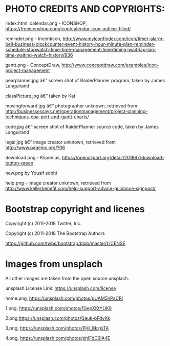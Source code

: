 
# PHOTO CREDITS AND COPYRIGHTS:
index.html: 
calendar.png - ICONSHOP, https://freeiconshop.com/icon/calendar-icon-outline-filled/

reminder.png - Incenticon, http://www.myiconfinder.com/icon/timer-alarm-bell-business-clockcounter-event-history-hour-minute-plan-reminder-schedule-stopwatch-time-time-management-timertiming-wait-lap-lap-time-waiting-watch-history/936 

gantt.png - ConceptDraw, http://www.conceptdraw.com/examples/icon-project-management 
 
pearplanner.jpg â€“ screen shot of RaiderPlanner program, taken by James Languirand 

classPicture.jpg â€“ taken by Kat 

movingforward.jpg â€“ photographer unknown, retrieved from http://businessessays.net/operationmanagement/project-planning-techniques-cpa-pert-and-gantt-charts/ 
 
code.jpg â€“ screen shot of RaiderPlanner source code, taken by James Languirand 

legal.jpg â€“ image creator unknown, retrieved from http://www.pageinc.org/?06 
 
download.png - Kliponius, https://openclipart.org/detail/201887/download-button-green 

new.png by Yousif sobhi

help.png - image creator unknown, retrieved from http://www.kellerbenefit.com/help-support-advice-guidance-signpost/
 
# Bootstrap copyright and licenes  
Copyright (c) 2011-2018 Twitter, Inc. 

Copyright (c) 2011-2018 The Bootstrap Authors 

https://github.com/twbs/bootstrap/blob/master/LICENSE

# Images from unsplach
All other images are taken from the open source unsplach.

unsplash License Link: https://unsplash.com/license

home.png, https://unsplash.com/photos/pUAM5hPaCRI

1.png, https://unsplash.com/photos/1GepXKtYUK8

2.png,https://unsplash.com/photos/Gauk-pFdvKk

3.png, https://unsplash.com/photos/PjH_BkzjxTA

4.png, https://unsplash.com/photos/phIFdC6lA4E
